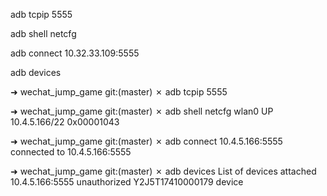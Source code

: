 adb tcpip 5555

adb shell netcfg

adb connect 10.32.33.109:5555

adb devices

➜  wechat_jump_game git:(master) ✗ adb tcpip 5555

➜  wechat_jump_game git:(master) ✗ adb shell netcfg
wlan0    UP     10.4.5.166/22  0x00001043

➜  wechat_jump_game git:(master) ✗ adb connect 10.4.5.166:5555
connected to 10.4.5.166:5555

➜  wechat_jump_game git:(master) ✗ adb devices
List of devices attached
10.4.5.166:5555	unauthorized
Y2J5T17410000179	device
